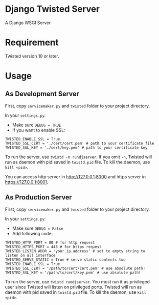Django Twisted Server
=====================
A Django WSGI Server

Requirement
===========
Twisted version 10 or later.

Usage
=====

As Development Server
---------------------

First, copy `servicemaker.py` and `twisted` folder to your project directory.

In your `settings.py`:
* Make sure `DEBUG = TRUE`
* If you want to enable SSL:
```
TWISTED_ENABLE_SSL = True
TWISTED_SSL_CERT = './cert/cert.pem' # path to your certificate file
TWISTED_SSL_KEY = './cert/key.pem' # path to your certificate key
```

To run the server, use `twistd -n rundjserver`. If you omit `-n`,
Twisted will run as daemon with pid saved in `twistd.pid` file.
To kill the daemon, use `kill <pid>`.

You can access http server in http://127.0.0.1:8000 and https server in
https://127.0.0.1:8001.

As Production Server
---------------------

First, copy `servicemaker.py` and `twisted` folder to your project directory.

In your `settings.py`:
* Make sure `DEBUG = False`
* Add following code:
```
TWISTED_HTTP_PORT = 80 # for http request
TWISTED_HTTPS_PORT = 443 # for https request
TWISTED_LISTEN_ADDR = 'your.ip.address' # set to empty string to listen on all interface
TWISTED_SERVE_STATIC = True # serve static contents too
TWISTED_ENABLE_SSL = True
TWISTED_SSL_CERT = '/path/to/cert/cert.pem' # use absolute path!
TWISTED_SSL_KEY = '/path/to/cert/key.pem' # use absolute path!
```

To run the server, use `twistd rundjserver`. You must run it as privileged user
since Twisted will listen on privileged ports.
Twisted will run as daemon with pid saved in `twistd.pid` file.
To kill the daemon, use `kill <pid>`.
